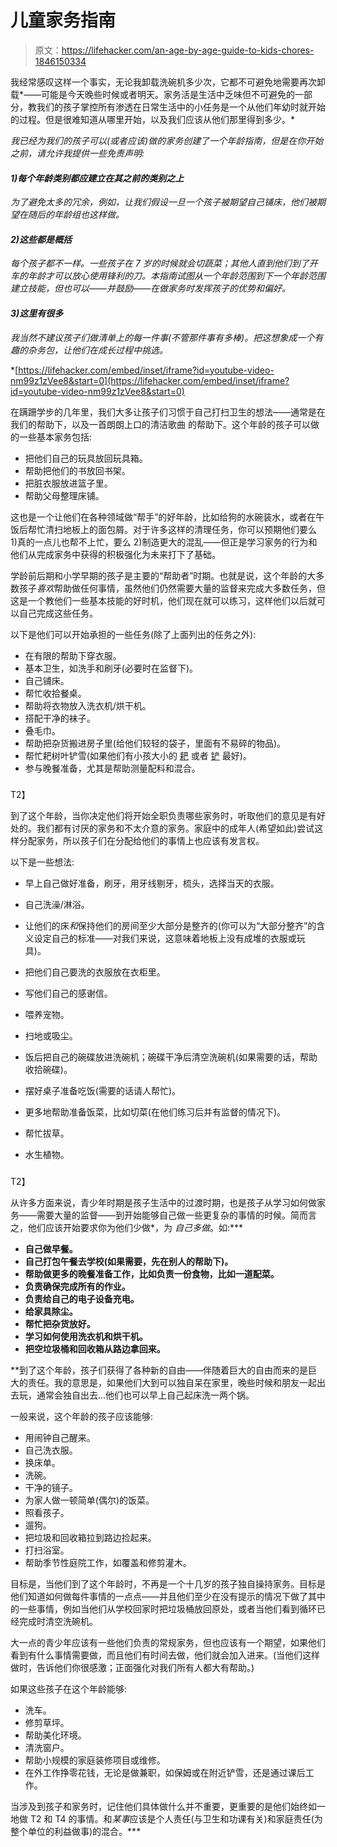 # 儿童家务指南

> 原文：<https://lifehacker.com/an-age-by-age-guide-to-kids-chores-1846150334>

我经常感叹这样一个事实，无论我卸载洗碗机多少次，它都不可避免地需要再次卸载*——可能是今天晚些时候或者明天。家务活是生活中乏味但不可避免的一部分，教我们的孩子掌控所有渗透在日常生活中的小任务是一个从他们年幼时就开始的过程。但是很难知道从哪里开始，以及我们应该从他们那里得到多少。*

*我已经为我们的孩子可以(或者应该)做的家务创建了一个年龄指南，但是在你开始之前，请允许我提供一些免责声明:*

#### *1)每个年龄类别都应建立在其之前的类别之上*

*为了避免太多的冗余，例如，让我们假设一旦一个孩子被期望自己铺床，他们被期望在随后的年龄组也这样做。*

#### *2)这些都是概括*

*每个孩子都不一样。一些孩子在 7 岁的时候就会切蔬菜；其他人直到他们到了开车的年龄才可以放心使用锋利的刀。本指南试图从一个年龄范围到下一个年龄范围建立技能，但也可以——并鼓励——在做家务时发挥孩子的优势和偏好。*

#### *3)这里有很多*

*我当然不建议孩子们做清单上的每一件事(不管那件事有多棒)。把这想象成一个有趣的杂务包，让他们在成长过程中挑选。*

 *[https://lifehacker.com/embed/inset/iframe?id=youtube-video-nm99z1zVee8&start=0](https://lifehacker.com/embed/inset/iframe?id=youtube-video-nm99z1zVee8&start=0) 

在蹒跚学步的几年里，我们大多让孩子们习惯于自己打扫卫生的想法——通常是在我们的帮助下，以及一首朗朗上口的清洁歌曲 的帮助下。这个年龄的孩子可以做的一些基本家务包括:

*   把他们自己的玩具放回玩具箱。
*   帮助把他们的书放回书架。
*   把脏衣服放进篮子里。
*   帮助父母整理床铺。

这也是一个让他们在各种领域做“帮手”的好年龄，比如给狗的水碗装水，或者在午饭后帮忙清扫地板上的面包屑。对于许多这样的清理任务，你可以预期他们要么 1)真的一点儿也帮不上忙，要么 2)制造更大的混乱——但正是学习家务的行为和他们从完成家务中获得的积极强化为未来打下了基础。

学龄前后期和小学早期的孩子是主要的“帮助者”时期。也就是说，这个年龄的大多数孩子*喜欢*帮助做任何事情，虽然他们仍然需要大量的监督来完成大多数任务，但这是一个教他们一些基本技能的好时机，他们现在就可以练习，这样他们以后就可以自己完成这些任务。

以下是他们可以开始承担的一些任务(除了上面列出的任务之外):

*   在有限的帮助下穿衣服。
*   基本卫生，如洗手和刷牙(必要时在监督下)。
*   自己铺床。
*   帮忙收拾餐桌。
*   帮助将衣物放入洗衣机/烘干机。
*   搭配干净的袜子。
*   叠毛巾。
*   帮助把杂货搬进房子里(给他们较轻的袋子，里面有不易碎的物品)。
*   帮忙耙树叶铲雪(如果他们有小孩大小的 [耙](https://www.lowes.com/pd/Yardsmith-8-in-Children-s-Rake/1000384053?cm_mmc=shp-_-c-_-prd-_-sol-_-google-_-lia-_-106-_-lawnandgardentools-_-1000384053-_-0&placeholder=null&ds_rl=1286981&gclid=Cj0KCQiA3smABhCjARIsAKtrg6IUf2WrtoUUYNOF3X0PujZIFBFwieKJkEwxq0Op4lb9yz8OOPoHuPcaAmgIEALw_wcB&gclsrc=aw.ds) 或者 [铲](https://www.acehardware.com/departments/lawn-and-garden/snow-removal-and-equipment/snow-shovels-and-pushers/7200561?store=08593&gclid=Cj0KCQiA3smABhCjARIsAKtrg6J_pOcxv-mq0GEhqIRXK_eIhTVcNTatEtKP01aEoJTAa0LiPN09LMQaAo-HEALw_wcB&gclsrc=aw.ds) 最好)。
*   参与晚餐准备，尤其是帮助测量配料和混合。

### 

T2】

到了这个年龄，当你决定他们将开始全职负责哪些家务时，听取他们的意见是有好处的。我们都有讨厌的家务和不太介意的家务。家庭中的成年人(希望如此)尝试这样分配家务，所以孩子们在分配给他们的事情上也应该有发言权。

以下是一些想法:

*   早上自己做好准备，刷牙，用牙线剔牙，梳头，选择当天的衣服。
*   自己洗澡/淋浴。
*   让他们的床*和*保持他们的房间至少大部分是整齐的(你可以为“大部分整齐”的含义设定自己的标准——对我们来说，这意味着地板上没有成堆的衣服或玩具)。

*   把他们自己要洗的衣服放在衣柜里。
*   写他们自己的感谢信。
*   喂养宠物。
*   扫地或吸尘。
*   饭后把自己的碗碟放进洗碗机；碗碟干净后清空洗碗机(如果需要的话，帮助收拾碗碟)。
*   摆好桌子准备吃饭(需要的话请人帮忙)。
*   更多地帮助准备饭菜，比如切菜(在他们练习后并有监督的情况下)。
*   帮忙拔草。
*   水生植物。

### 

T2】

从许多方面来说，青少年时期是孩子生活中的过渡时期，也是孩子从学习如何做家务——需要大量的监督——到开始能够自己做一些更复杂的事情的时候。简而言之，他们应该开始要求你为他们少做*，为 *自己多做*。如:*** 

*   **自己做早餐。**
*   **自己打包午餐去学校(如果需要，先在别人的帮助下)。**
*   **帮助做更多的晚餐准备工作，比如负责一份食物，比如一道配菜。**
*   **负责确保完成所有的作业。**
*   **负责给自己的电子设备充电。**
*   **给家具除尘。**
*   **帮忙把杂货放好。**
*   **学习如何使用洗衣机和烘干机。**
*   **把空垃圾桶和回收箱从路边拿回来。**

 **到了这个年龄，孩子们获得了各种新的自由——伴随着巨大的自由而来的是巨大的责任。我的意思是，如果他们大到可以独自呆在家里，晚些时候和朋友一起出去玩，通常会独自出去...他们也可以早上自己起床洗一两个锅。

一般来说，这个年龄的孩子应该能够:

*   用闹钟自己醒来。
*   自己洗衣服。
*   换床单。
*   洗碗。
*   干净的镜子。
*   为家人做一顿简单(偶尔)的饭菜。
*   照看孩子。
*   遛狗。
*   把垃圾和回收箱拉到路边捡起来。
*   打扫浴室。
*   帮助季节性庭院工作，如覆盖和修剪灌木。

目标是，当他们到了这个年龄时，不再是一个十几岁的孩子独自操持家务。目标是他们知道如何做每件事情的一点点——并且他们至少在没有提示的情况下做了其中的一些事情，例如当他们从学校回家时把垃圾桶放回原处，或者当他们看到循环已经完成时清空洗碗机。

大一点的青少年应该有一些他们负责的常规家务，但也应该有一个期望，如果他们看到有什么事情需要做，而且他们有时间去做，他们就会加入进来。(当他们这样做时，告诉他们你很感激；正面强化对我们所有人都大有帮助。)

如果这些孩子在这个年龄能够:

*   洗车。
*   修剪草坪。
*   帮助美化环境。
*   清洗窗户。
*   帮助小规模的家庭装修项目或维修。
*   在外工作挣零花钱，无论是做兼职，如保姆或在附近铲雪，还是通过课后工作。

当涉及到孩子和家务时，记住他们具体做什么并不重要，更重要的是他们始终如一地做 T2 和 T4 的事情。和*某事*应该是个人责任(与卫生和功课有关)和家庭责任(为整个单位的利益做事)的混合。***